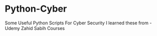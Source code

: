 # Python-Cyber
Some Useful Python Scripts For Cyber Security
I learned these from - Udemy Zahid Sabih Courses
